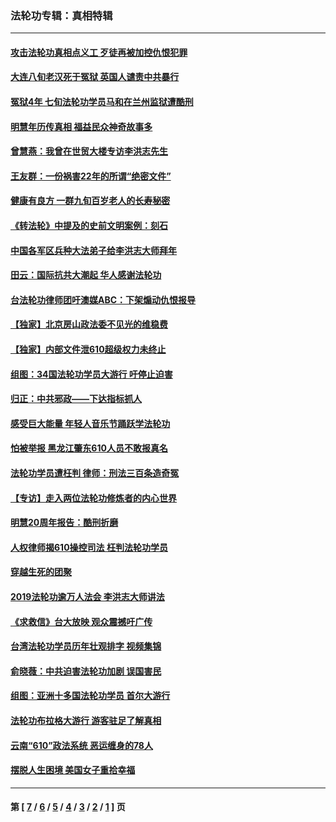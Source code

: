 ### 法轮功专辑：真相特辑
---
#### [攻击法轮功真相点义工 歹徒再被加控仇恨犯罪](../../pages/nf4389/n13601019.md?06020430) 
#### [大连八旬老汉死于冤狱 英国人谴责中共暴行](../../pages/nf4389/n13480118.md?06020430) 
#### [冤狱4年 七旬法轮功学员马和在兰州监狱遭酷刑](../../pages/nf4389/n13304688.md?06020430) 
#### [明慧年历传真相 福益民众神奇故事多](../../pages/nf4389/n13294545.md?06020430) 
#### [曾慧燕：我曾在世贸大楼专访李洪志先生](../../pages/nf4389/n12898729.md?06020430) 
#### [王友群：一份祸害22年的所谓“绝密文件”](../../pages/nf4389/n12871750.md?06020430) 
#### [健康有良方 一群九旬百岁老人的长寿秘密](../../pages/nf4389/n12847475.md?06020430) 
#### [《转法轮》中提及的史前文明案例：刻石](../../pages/nf4389/n12758577.md?06020430) 
#### [中国各军区兵种大法弟子给李洪志大师拜年](../../pages/nf4389/n12750047.md?06020430) 
#### [田云：国际抗共大潮起 华人感谢法轮功](../../pages/nf4389/n12357708.md?06020430) 
#### [台法轮功律师团吁澳媒ABC：下架煽动仇恨报导](../../pages/nf4389/n12279917.md?06020430) 
#### [【独家】北京房山政法委不见光的维稳费](../../pages/nf4389/n12031979.md?06020430) 
#### [【独家】内部文件泄610超级权力未终止](../../pages/nf4389/n12023895.md?06020430) 
#### [组图：34国法轮功学员大游行 吁停止迫害](../../pages/nf4389/n11492658.md?06020430) 
#### [归正：中共邪政——下达指标抓人](../../pages/nf4389/n11474770.md?06020430) 
#### [感受巨大能量 年轻人音乐节踊跃学法轮功](../../pages/nf4389/n11441981.md?06020430) 
#### [怕被举报 黑龙江肇东610人员不敢报真名](../../pages/nf4389/n11436499.md?06020430) 
#### [法轮功学员遭枉判 律师：刑法三百条造奇冤](../../pages/nf4389/n11433943.md?06020430) 
#### [【专访】走入两位法轮功修炼者的内心世界](../../pages/nf4389/n11415623.md?06020430) 
#### [明慧20周年报告：酷刑折磨](../../pages/nf4389/n11387954.md?06020430) 
#### [人权律师揭610操控司法 枉判法轮功学员](../../pages/nf4389/n11313370.md?06020430) 
#### [穿越生死的团聚](../../pages/nf4389/n11258922.md?06020430) 
#### [2019法轮功逾万人法会 李洪志大师讲法](../../pages/nf4389/n11265303.md?06020430) 
#### [《求救信》台大放映 观众震撼吁广传](../../pages/nf4389/n10922251.md?06020430) 
#### [台湾法轮功学员历年壮观排字 视频集锦](../../pages/nf4389/n10878789.md?06020430) 
#### [俞晓薇：中共迫害法轮功加剧 误国害民](../../pages/nf4389/n10859260.md?06020430) 
#### [组图：亚洲十多国法轮功学员 首尔大游行](../../pages/nf4389/n10781149.md?06020430) 
#### [法轮功布拉格大游行 游客驻足了解真相](../../pages/nf4389/n10749360.md?06020430) 
#### [云南“610”政法系统 恶运缠身的78人](../../pages/nf4389/n10747534.md?06020430) 
#### [摆脱人生困境 美国女子重拾幸福](../../pages/nf4389/n10688678.md?06020430) 

---
#### 第 [ [7](./7.md?06020430) / [6](./6.md?06020430) / [5](./5.md?06020430) / [4](./4.md?06020430) / [3](./3.md?06020430) / [2](./2.md?06020430) / [1](./1.md?06020430) ] 页
